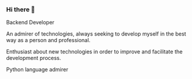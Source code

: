 ### Hi there 👋


 Backend Developer
 
 An admirer of technologies, always seeking to develop myself in the best way as a person and professional.
 
 Enthusiast about new technologies in order to improve and facilitate the development process.
 
 Python language admirer 

<!--
**Gabrieltggv/Gabrieltggv** is a ✨ _special_ ✨ repository because its `README.md` (this file) appears on your GitHub profile.

Here are some ideas to get you started:

- 🔭 I’m currently working on ...
- 🌱 I’m currently learning ...
- 👯 I’m looking to collaborate on ...
- 🤔 I’m looking for help with ...
- 💬 Ask me about ...
- 📫 How to reach me: ...
- 😄 Pronouns: ...
- ⚡ Fun fact: ...
-->
